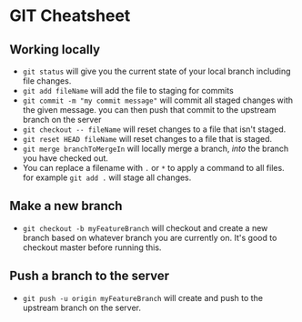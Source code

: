 # GIT Cheatsheet

## Working locally
* `git status` will give you the current state of your local branch including file changes.
* `git add fileName` will add the file to staging for commits
* `git commit -m "my commit message"` will commit all staged changes with the given message. you can then push that commit to the upstream branch on the server
* `git checkout -- fileName` will reset changes to a file that isn't staged.
* `git reset HEAD fileName` will reset changes to a file that is staged.
* `git merge branchToMergeIn` will locally merge a branch, *into* the branch you have checked out.  
* You can replace a filename with `.` or `*` to apply a command to all files. for example `git add .` will stage all changes.

## Make a new branch
* `git checkout -b myFeatureBranch` will checkout and create a new branch based on whatever branch you are currently on. It's good to checkout master before running this.

## Push a branch to the server
* `git push -u origin myFeatureBranch` will create and push to the upstream branch on the server.
